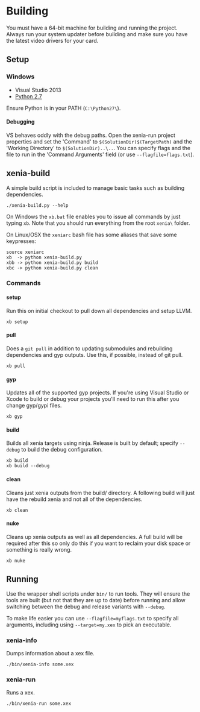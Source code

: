 # Building

You must have a 64-bit machine for building and running the project. Always
run your system updater before building and make sure you have the latest
video drivers for your card.

## Setup

### Windows

* Visual Studio 2013
* [Python 2.7](http://www.python.org/download/releases/2.7.5/)

Ensure Python is in your PATH (`C:\Python27\`).

#### Debugging

VS behaves oddly with the debug paths. Open the xenia-run project properties
and set the 'Command' to `$(SolutionDir)$(TargetPath)` and the
'Working Directory' to `$(SolutionDir)..\..`. You can specify flags and
the file to run in the 'Command Arguments' field (or use `--flagfile=flags.txt`).

## xenia-build

A simple build script is included to manage basic tasks such as building
dependencies.

    ./xenia-build.py --help

On Windows the `xb.bat` file enables you to issue all commands by just typing
`xb`. Note that you should run everything from the root `xenia\` folder.

On Linux/OSX the `xeniarc` bash file has some aliases that save some
keypresses:

    source xeniarc
    xb  -> python xenia-build.py
    xbb -> python xenia-build.py build
    xbc -> python xenia-build.py clean

### Commands

#### setup

Run this on initial checkout to pull down all dependencies and setup LLVM.

    xb setup

#### pull

Does a `git pull` in addition to updating submodules and rebuilding dependencies
and gyp outputs. Use this, if possible, instead of git pull.

    xb pull

#### gyp

Updates all of the supported gyp projects. If you're using Visual Studio or
Xcode to build or debug your projects you'll need to run this after you change
gyp/gypi files.

    xb gyp

#### build

Builds all xenia targets using ninja. Release is built by default; specify
`--debug` to build the debug configuration.

    xb build
    xb build --debug

#### clean

Cleans just xenia outputs from the build/ directory. A following build will just
have the rebuild xenia and not all of the dependencies.

    xb clean

#### nuke

Cleans up xenia outputs as well as all dependencies. A full build will be
required after this so only do this if you want to reclaim your disk space or
something is really wrong.

    xb nuke

## Running

Use the wrapper shell scripts under `bin/` to run tools. They will ensure the
tools are built (but not that they are up to date) before running and allow
switching between the debug and release variants with `--debug`.

To make life easier you can use `--flagfile=myflags.txt` to specify all
arguments, including using `--target=my.xex` to pick an executable.

### xenia-info

Dumps information about a xex file.

    ./bin/xenia-info some.xex

### xenia-run

Runs a xex.

    ./bin/xenia-run some.xex
